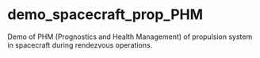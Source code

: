 # demo_spacecraft_prop_PHM
Demo of PHM (Prognostics and Health Management) of propulsion system in spacecraft during rendezvous operations.
